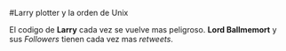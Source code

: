 #Larry plotter y la orden de Unix

El codigo de **Larry** cada vez se vuelve mas peligroso.
**Lord Ballmemort** y sus *Followers* tienen cada vez mas *retweets*.


